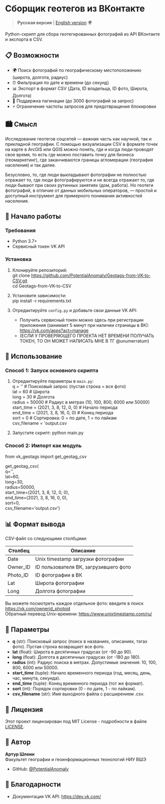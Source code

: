 # Сборщик геотегов из ВКонтакте

> **Русская версия** | [English version](README.md) 🌍

Python-скрипт для сбора геотегированных фотографий из API ВКонтакте и экспорта в CSV.

## 📋 Возможности

- 🌍 Поиск фотографий по географическому местоположению (широта, долгота, радиус)
- ⏰ Фильтрация по дате и времени (до секунд)
- 📊 Экспорт в формат CSV (Дата, ID владельца, ID фото, Широта, Долгота)
- 🔄 Поддержка пагинации (до 3000 фотографий за запрос)
- ⚡ Ограничение частоты запросов для предотвращения блокировки

## 🏙️ Смысл

Исследование геотегов соцсетей — важная часть как научной, так и прикладной географии. С помощью визуализации CSV в формате точек на карте в ArcGIS или QGIS можно понять, где и когда люди проводят свое время, то есть где можно поставить точку для бизнеса (геомаркетинг), где заканчиваются границы агломерации (география населения) и так далее.

Безусловно, то, где люди выкладывают фотографии не полностью отражает то, где люди фотографируются и не всегда отражает то, где люди бывают при своих рутинных занятиях (дом, работа). Но геотеги фотографий, в отличие от данных мобильных операторов, — простой и доступный инструмент для примерного понимания активностей населения.

## 🚀 Начало работы

### Требования

- Python 3.7+
- Сервисный токен VK API

### Установка

1. Клонируйте репозиторий:  
git clone https://github.com/PotentialAnomaly/Geotags-from-VK-to-CSV.git  
cd Geotags-from-VK-to-CSV

2. Установите зависимости:  
pip install -r requirements.txt

4. Отредактируйте `config.py` и добавьте свои данные VK API:
   - Получить сервисный токен можно здесь при регистрации приложения (занимает 5 минут при наличии страницы в ВК): https://vk.com/apps?act=manage  
   - (ЕСЛИ У ПРОВЕРЯЮЩЕГО ПРОЕКТА НЕТ ВРЕМЕНИ ПОЛУЧАТЬ ТОКЕН, ТО ОН МОЖЕТ НАПИСАТЬ МНЕ В ТГ @unumerratum)

## 📖 Использование

### Способ 1: Запуск основного скрипта

1. Отредактируйте параметры в `main.py`:  
q = '' # Поисковый запрос (пустая строка = все фото)  
lat = 60 # Широта  
long = 30 # Долгота  
radius = 50000 # Радиус в метрах (10, 100, 800, 6000 или 50000)  
start_time = (2021, 3, 8, 12, 0, 0) # Начало периода  
end_time = (2021, 3, 8, 16, 0, 0) # Конец периода  
sort = 0 # Сортировка: 0 = по дате, 1 = по лайкам  
csv_filename = 'output.csv  

2. Запустите скрипт:
python main.py

### Способ 2: Импорт как модуль

from vk_geotags import get_geotag_csv

get_geotag_csv(  
q='',  
lat=60,  
long=30,  
radius=50000,  
start_time=(2021, 3, 8, 12, 0, 0),  
end_time=(2021, 3, 8, 16, 0, 0),  
sort=0,  
csv_filename='output.csv')  

## 📊 Формат вывода

CSV-файл со следующими столбцами:

| Столбец | Описание |
|---------|----------|
| Date | Unix timestamp загрузки фотографии |
| Owner_ID | ID пользователя ВК, загрузившего фото |
| Photo_ID | ID фотографии в ВК |
| Lat | Широта фотографии |
| Long | Долгота фотографии |

Вы можете посмотреть каждое отдельное фото: введите в поиск https://vk.com/ownerid_photoid  
Обратный перевод Unix-времени: https://www.unixtimestamp.com/ru/

## 🔧 Параметры

- **q** (str): Поисковый запрос (поиск в названиях, описаниях, тэгах фото). Пустая строка возвращает все фото.  
- **lat** (float): Широта в десятичных градусах (от -90 до 90).  
- **long** (float): Долгота в десятичных градусах (от -180 до 180).  
- **radius** (int): Радиус поиска в метрах. Допустимые значения: 10, 100, 800, 6000 или 50000.  
- **start_time** (tuple): Начало временного периода (год, месяц, день, час, минута, секунда).  
- **end_time** (tuple): Конец временного периода (тот же формат).  
- **sort** (int): Порядок сортировки (0 - по дате, 1 - по лайкам).  
- **csv_filename** (str): Имя выходного файла с расширением .csv.  

## 📄 Лицензия

Этот проект лицензирован под MIT License - подробности в файле [LICENSE](LICENSE).

## 👤 Автор

**Артур Шлеин**  
Факультет географии и геоинформационных технологий НИУ ВШЭ

- GitHub: [@PotentialAnomaly](https://github.com/PotentialAnomaly)

## 🙏 Благодарности

- Документация VK API: https://dev.vk.com/
